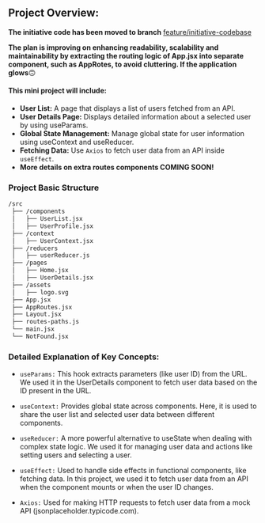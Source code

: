 ## Project Overview:

**The initiative code has been moved to branch** [feature/initiative-codebase](https://github.com/TVATDCI/effect-params-context-reduce/tree/feature/initiative-codebase)

**The plan is improving on enhancing readability, scalability and maintainability by extracting the routing logic of App.jsx into separate component, such as AppRotes, to avoid cluttering. If the application glows**:upside_down_face:

#### This mini project will include:

- **User List:** A page that displays a list of users fetched from an API.
- **User Details Page:** Displays detailed information about a selected user by using useParams.
- **Global State Management:** Manage global state for user information using useContext and useReducer.
- **Fetching Data:** Use `Axios` to fetch user data from an API inside `useEffect`.
- **More details on extra routes components COMING SOON!**

### Project Basic Structure

```bash
/src
 ├── /components
 │   ├── UserList.jsx
 │   ├── UserProfile.jsx
 ├── /context
 │   ├── UserContext.jsx
 ├── /reducers
 │   ├── userReducer.js
 ├── /pages
 │   ├── Home.jsx
 │   ├── UserDetails.jsx
 ├── /assets
 │   ├── logo.svg
 ├── App.jsx
 ├── AppRoutes.jsx
 ├── Layout.jsx
 ├── routes-paths.js
 └── main.jsx
 └── NotFound.jsx

```

### Detailed Explanation of Key Concepts:

- `useParams:` This hook extracts parameters (like user ID) from the URL. We used it in the UserDetails component to fetch user data based on the ID present in the URL.

- `useContext:` Provides global state across components. Here, it is used to share the user list and selected user data between different components.

- `useReducer:` A more powerful alternative to useState when dealing with complex state logic. We used it for managing user data and actions like setting users and selecting a user.

- `useEffect:` Used to handle side effects in functional components, like fetching data. In this project, we used it to fetch user data from an API when the component mounts or when the user ID changes.

- `Axios:` Used for making HTTP requests to fetch user data from a mock API (jsonplaceholder.typicode.com).
